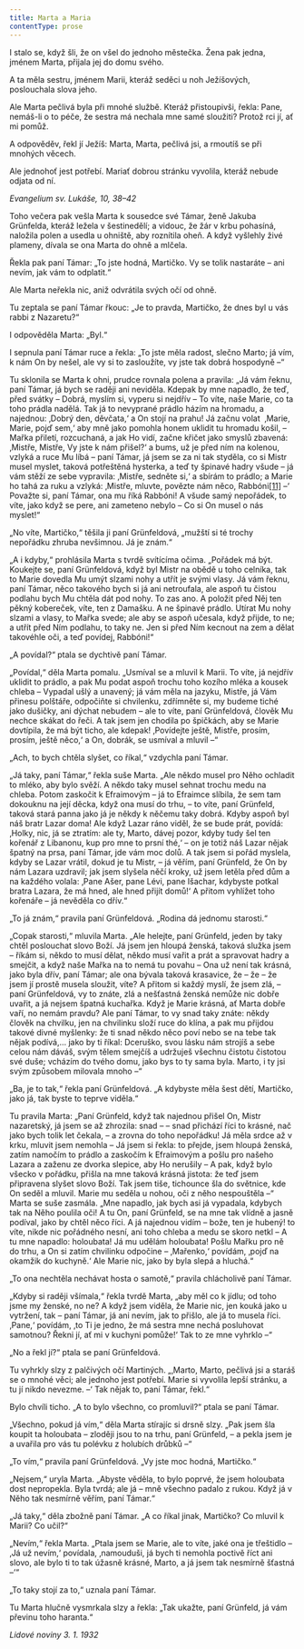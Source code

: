 ```yaml
---
title: Marta a Maria
contentType: prose
---
```


I stalo se, když šli, že on všel do jednoho městečka. Žena pak jedna, jménem Marta, přijala jej do domu svého.

A ta měla sestru, jménem Marii, kteráž seděci u noh Ježíšových, poslouchala slova jeho.

Ale Marta pečlivá byla při mnohé službě. Kteráž přistoupivši, řekla: Pane, nemáš-li o to péče, že sestra má nechala mne samé sloužiti? Protož rci jí, ať mi pomůž.

A odpověděv, řekl jí Ježíš: Marta, Marta, pečlivá jsi, a rmoutíš se při mnohých věcech.

Ale jednohoť jest potřebí. Mariať dobrou stránku vyvolila, kteráž nebude odjata od ní.

_Evangelium sv. Lukáše, 10, 38–42_

Toho večera pak vešla Marta k sousedce své Támar, ženě Jakuba Grünfelda, kteráž ležela v šestinedělí; a vidouc, že žár v krbu pohasíná, naložila polen a usedla u ohniště, aby roznítila oheň. A když vyšlehly živé plameny, dívala se ona Marta do ohně a mlčela.

Řekla pak paní Támar: „To jste hodná, Martičko. Vy se tolik nastaráte – ani nevím, jak vám to odplatit.“

Ale Marta neřekla nic, aniž odvrátila svých očí od ohně.

Tu zeptala se paní Támar řkouc: „Je to pravda, Martičko, že dnes byl u vás rabbi z Nazaretu?“

I odpověděla Marta: „Byl.“

I sepnula paní Támar ruce a řekla: „To jste měla radost, slečno Marto; já vím, k nám On by nešel, ale vy si to zasloužíte, vy jste tak dobrá hospodyně –“

Tu sklonila se Marta k ohni, prudce rovnala polena a pravila: „Já vám řeknu, paní Támar, já bych se raději ani neviděla. Kdepak by mne napadlo, že teď, před svátky – Dobrá, myslím si, vyperu si nejdřív – To víte, naše Marie, co ta toho prádla nadělá. Tak já to nevyprané prádlo házím na hromadu, a najednou: ‚Dobrý den, děvčata,‘ a On stojí na prahu! Já začnu volat  ‚Marie, Marie, pojď sem,‘ aby mně jako pomohla honem uklidit tu hromadu košil, – Mařka přiletí, rozcuchaná, a jak Ho vidí, začne křičet jako smyslů zbavená: ‚Mistře, Mistře, Vy jste k nám přišel?‘ a bums, už je před ním na kolenou, vzlyká a ruce Mu líbá – paní Támar, já jsem se za ni tak styděla, co si Mistr musel myslet, taková potřeštěná hysterka, a teď ty špinavé hadry všude – já vám stěží ze sebe vypravila: ‚Mistře, sedněte si,‘ a sbírám to prádlo; a Marie ho tahá za ruku a vzlyká: ‚Mistře, mluvte, povězte nám něco, Rabbóni[\[11\]](./resources/undefined) –‘ Považte si, paní Támar, ona mu říká Rabbóni! A všude samý nepořádek, to víte, jako když se pere, ani zameteno nebylo – Co si On musel o nás myslet!“

„No víte, Martičko,“ těšila ji paní Grünfeldová, „mužští si té trochy nepořádku zhruba nevšimnou. Já je znám.“

„A i kdyby,“ prohlásila Marta s tvrdě svítícíma očima. „Pořádek má být. Koukejte se, paní Grünfeldová, když byl Mistr na obědě u toho celníka, tak to Marie dovedla Mu umýt slzami nohy a utřít je svými vlasy. Já vám řeknu, paní Támar, něco takového bych si já ani netroufala, ale aspoň tu čistou podlahu bych Mu chtěla dát pod nohy. To zas ano. A položit před Něj ten pěkný kobereček, víte, ten z Damašku. A ne špinavé prádlo. Utírat Mu nohy slzami a vlasy, to Mařka svede; ale aby se aspoň učesala, když přijde, to ne; a utřít před Ním podlahu, to taky ne. Jen si před Ním kecnout na zem a dělat takovéhle oči, a teď povídej, Rabbóni!“

„A povídal?“ ptala se dychtivě paní Támar.

„Povídal,“ děla Marta pomalu. „Usmíval se a mluvil k Marii. To víte, já nejdřív uklidit to prádlo, a pak Mu podat aspoň trochu toho kozího mléka a kousek chleba – Vypadal ušlý a unavený; já vám měla na jazyku, Mistře, já Vám přinesu polštáře, odpočiňte si chvilenku, zdřímněte si, my budeme tiché jako dušičky, ani dýchat nebudem – ale to víte, paní Grünfeldová, člověk Mu nechce skákat do řeči. A tak jsem jen chodila po špičkách, aby se Marie dovtípila, že má být ticho, ale kdepak! ‚Povídejte ještě, Mistře, prosím, prosím, ještě něco,‘ a On, dobrák, se usmíval a mluvil –“

„Ach, to bych chtěla slyšet, co říkal,“ vzdychla paní Támar.

„Já taky, paní Támar,“ řekla suše Marta. „Ale někdo musel pro Něho ochladit to mléko, aby bylo svěží. A někdo taky musel sehnat trochu medu na chleba. Potom zaskočit k Efraimovým – já to Efraimce slíbila, že sem tam dokouknu na její děcka, když ona musí do trhu, – to víte, paní Grünfeld, taková stará panna jako já je někdy k něčemu taky dobrá. Kdyby aspoň byl náš bratr Lazar doma! Ale když Lazar ráno viděl, že se bude prát, povídá: ‚Holky, nic, já se ztratím: ale ty, Marto, dávej pozor, kdyby tudy šel ten kořenář z Libanonu, kup pro mne to prsní thé,‘ – on je totiž náš Lazar nějak špatný na prsa, paní Támar, jde vám moc dolů. A tak jsem si pořád myslela, kdyby se Lazar vrátil, dokud je tu Mistr, – já věřím, paní Grünfeld, že On by nám Lazara uzdravil; jak jsem slyšela něčí kroky, už jsem letěla před dům a na každého volala: ‚Pane Ašer, pane Lévi, pane Išachar, kdybyste potkal bratra Lazara, že má hned, ale hned přijít domů!‘ A přitom vyhlížet toho kořenáře – já nevěděla co dřív.“

„To já znám,“ pravila paní Grünfeldová. „Rodina dá jednomu starosti.“

„Copak starosti,“ mluvila Marta. „Ale helejte, paní Grünfeld, jeden by taky chtěl poslouchat slovo Boží. Já jsem jen hloupá ženská, taková služka jsem – říkám si, někdo to musí dělat, někdo musí vařit a prát a spravovat hadry a smejčit, a když naše Mařka na to nemá tu povahu – Ona už není tak krásná, jako byla dřív, paní Támar; ale ona bývala taková krasavice, že – že – že jsem jí prostě musela sloužit, víte? A přitom si každý myslí, že jsem zlá, – paní Grünfeldová, vy to znáte, zlá a nešťastná ženská nemůže nic dobře uvařit, a já nejsem špatná kuchařka. Když je Marie krásná, ať Marta dobře vaří, no nemám pravdu? Ale paní Támar, to vy snad taky znáte: někdy člověk na chvilku, jen na chvilinku složí ruce do klína, a pak mu přijdou takové divné myšlenky: že ti snad někdo něco poví nebo se na tebe tak nějak podívá,… jako by ti říkal: Dceruško, svou lásku nám strojíš a sebe celou nám dáváš, svým tělem smejčíš a udržuješ všechnu čistotu čistotou své duše; vcházím do tvého domu, jako bys to ty sama byla. Marto, i ty jsi svým způsobem milovala mnoho –“

„Ba, je to tak,“ řekla paní Grünfeldová. „A kdybyste měla šest dětí, Martičko, jako já, tak byste to teprve viděla.“

Tu pravila Marta: „Paní Grünfeld, když tak najednou přišel On, Mistr nazaretský, já jsem se až zhrozila: snad – – snad přichází říci to krásné, nač jako bych tolik let čekala, – a zrovna do toho nepořádku! Já měla srdce až v krku, mluvit jsem nemohla – Já jsem si řekla: to přejde, jsem hloupá ženská, zatím namočím to prádlo a zaskočím k Efraimovým a pošlu pro našeho Lazara a zaženu ze dvorka slepice, aby Ho nerušily – A pak, když bylo všecko v pořádku, přišla na mne taková krásná jistota: že teď jsem připravena slyšet slovo Boží. Tak jsem tiše, tichounce šla do světnice, kde On seděl a mluvil. Marie mu seděla u nohou, oči z něho nespouštěla –“ Marta se suše zasmála. „Mne napadlo, jak bych asi já vypadala, kdybych tak na Něho poulila oči! A tu On, paní Grünfeld, se na mne tak vlídně a jasně podíval, jako by chtěl něco říci. A já najednou vidím – bože, ten je hubený! to víte, nikde nic pořádného nesní, ani toho chleba a medu se skoro netkl – A tu mne napadlo: holoubata! Já mu udělám holoubata! Pošlu Mařku pro ně do trhu, a On si zatím chvilinku odpočine – ‚Mařenko,‘ povídám, ‚pojď na okamžik do kuchyně.‘ Ale Marie nic, jako by byla slepá a hluchá.“

„To ona nechtěla nechávat hosta o samotě,“ pravila chlácholivě paní Támar.

„Kdyby si raději všímala,“ řekla tvrdě Marta, „aby měl co k jídlu; od toho jsme my ženské, no ne? A když jsem viděla, že Marie nic, jen kouká jako u vytržení, tak – paní Támar, já ani nevím, jak to přišlo, ale já to musela říci. ‚Pane,‘ povídám, ‚to Ti je jedno, že má sestra mne nechá posluhovat samotnou? Řekni jí, ať mi v kuchyni pomůže!‘ Tak to ze mne vyhrklo –“

„No a řekl jí?“ ptala se paní Grünfeldová.

Tu vyhrkly slzy z palčivých očí Martiných. „‚Marto, Marto, pečlivá jsi a staráš se o mnohé věci; ale jednoho jest potřebí. Marie si vyvolila lepší stránku, a tu jí nikdo nevezme. –‘ Tak nějak to, paní Támar, řekl.“

Bylo chvíli ticho. „A to bylo všechno, co promluvil?“ ptala se paní Támar.

„Všechno, pokud já vím,“ děla Marta stírajíc si drsně slzy. „Pak jsem šla koupit ta holoubata – zloději jsou to na trhu, paní Grünfeld, – a pekla jsem je a uvařila pro vás tu polévku z holubích drůbků –“

„To vím,“ pravila paní Grünfeldová. „Vy jste moc hodná, Martičko.“

„Nejsem,“ uryla Marta. „Abyste věděla, to bylo poprvé, že jsem holoubata dost nepropekla. Byla tvrdá; ale já – mně všechno padalo z rukou. Když já v Něho tak nesmírně věřím, paní Támar.“

„Já taky,“ děla zbožně paní Támar. „A co říkal jinak, Martičko? Co mluvil k Marii? Co učil?“

„Nevím,“ řekla Marta. „Ptala jsem se Marie, ale to víte, jaké ona je třeštidlo – ‚Já už nevím,‘ povídala, ‚namouduši, já bych ti nemohla poctivě říct ani slovo, ale bylo ti to tak úžasně krásné, Marto, a já jsem tak nesmírně šťastná –‘“

„To taky stojí za to,“ uznala paní Támar.

Tu Marta hlučně vysmrkala slzy a řekla: „Tak ukažte, paní Grünfeld, já vám převinu toho haranta.“

_Lidové noviny 3. 1. 1932_
